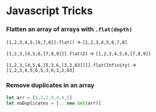 # Javascript Tricks

### Flatten an array of arrays with ```.flat(depth)``` 


```[1,2,3,4,5,[6,7,8]].flat()``` →
```[1,2,3,4,5,6,7,8]```

```[1,2,3,[4,5,6,[7,8,9]]].flat(2)``` →
```[1,2,3,4,5,6,[7,8,9]]```

```[1,2,3,[4,5,6,[5,3,6,[3,2,63]]]].flat(Infinity)``` →
```[1,2,3,4,5,6,5,3,6,3,2,63]```

### Remove duplicates in an array
```js
let arr = [1,2,2,3,4,4,5]
let noDuplicates = [...new Set(arr)]
```
